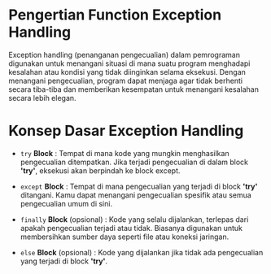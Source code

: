 # Pengertian Function Exception Handling
Exception handling (penanganan pengecualian) dalam pemrograman digunakan untuk menangani situasi di mana suatu program menghadapi kesalahan atau kondisi yang tidak diinginkan selama eksekusi. Dengan menangani pengecualian, program dapat menjaga agar tidak berhenti secara tiba-tiba dan memberikan kesempatan untuk menangani kesalahan secara lebih elegan.

# Konsep Dasar Exception Handling
- `try` **Block** : Tempat di mana kode yang mungkin menghasilkan pengecualian ditempatkan. Jika terjadi pengecualian di dalam block **'try'**, eksekusi akan berpindah ke block except.

- `except` **Block** : Tempat di mana pengecualian yang terjadi di block **'try'** ditangani. Kamu dapat menangani pengecualian spesifik atau semua pengecualian umum di sini.

- `finally` **Block** (opsional) : Kode yang selalu dijalankan, terlepas dari apakah pengecualian terjadi atau tidak. Biasanya digunakan untuk membersihkan sumber daya seperti file atau koneksi jaringan.

- `else` **Block** (opsional) : Kode yang dijalankan jika tidak ada pengecualian yang terjadi di block **'try'**.